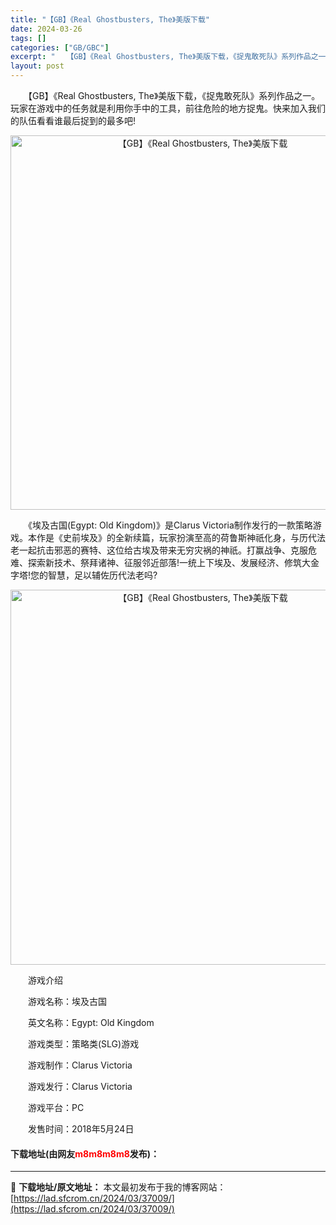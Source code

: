 ```yaml
---
title: "【GB】《Real Ghostbusters, The》美版下载"
date: 2024-03-26
tags: []
categories: ["GB/GBC"]
excerpt: "　　【GB】《Real Ghostbusters, The》美版下载，《捉鬼敢死队》系列作品之一。玩家在游戏中的任务就是利用你手中的工具，前往危险的地方捉鬼。快来加入我们的队伍看看谁最后捉到的最多吧! 　　《埃及古国(Egypt: Old Kingdom)》是Clarus Victoria制作发行的&hellip;"
layout: post
---
```


 <p>　　【GB】《Real Ghostbusters, The》美版下载，《捉鬼敢死队》系列作品之一。玩家在游戏中的任务就是利用你手中的工具，前往危险的地方捉鬼。快来加入我们的队伍看看谁最后捉到的最多吧!</p> <p align="center"><img align="" border="0" src="https://lad.sfcrom.cn/wp-content/uploads/2024/03/20240326_66028348e6be8.png" width="599" alt="【GB】《Real Ghostbusters, The》美版下载" /></p> <p>　　《埃及古国(Egypt: Old Kingdom)》是Clarus Victoria制作发行的一款策略游戏。本作是《史前埃及》的全新续篇，玩家扮演至高的荷鲁斯神祇化身，与历代法老一起抗击邪恶的赛特、这位给古埃及带来无穷灾祸的神祇。打赢战争、克服危难、探索新技术、祭拜诸神、征服邻近部落!一统上下埃及、发展经济、修筑大金字塔!您的智慧，足以辅佐历代法老吗?</p> <p align="center"><img align="" border="0" src="https://lad.sfcrom.cn/wp-content/uploads/2024/03/20240326_6602834a3d16d.png" width="600" alt="【GB】《Real Ghostbusters, The》美版下载" /></p> <p>　　游戏介绍</p> <p>　　游戏名称：埃及古国</p> <p>　　英文名称：Egypt: Old Kingdom</p> <p>　　游戏类型：策略类(SLG)游戏</p> <p>　　游戏制作：Clarus Victoria</p> <p>　　游戏发行：Clarus Victoria</p> <p>　　游戏平台：PC</p> <p>　　发售时间：2018年5月24日</p> <p><h4>下载地址(由网友<font color="red">m8m8m8m8</font>发布)：</h4></p> 

---
📖 **下载地址/原文地址：** 本文最初发布于我的博客网站：[https://lad.sfcrom.cn/2024/03/37009/](https://lad.sfcrom.cn/2024/03/37009/)
